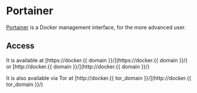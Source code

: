 # Portainer

[Portainer](https://www.portainer.io/) is a Docker management interface, for the more advanced user.

## Access

It is available at [https://docker.{{ domain }}/](https://docker.{{ domain }}/) or [http://docker.{{ domain }}/](http://docker.{{ domain }}/)

It is also available via Tor at [http://docker.{{ tor_domain }}/](http://docker.{{ tor_domain }}/)